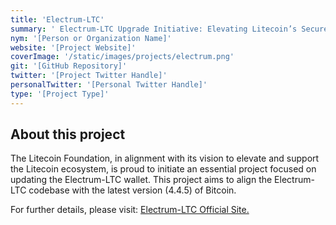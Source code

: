 ```yaml
---
title: 'Electrum-LTC'
summary: ' Electrum-LTC Upgrade Initiative: Elevating Litecoin’s Secure Wallet Experience'
nym: '[Person or Organization Name]'
website: '[Project Website]'
coverImage: '/static/images/projects/electrum.png'
git: '[GitHub Repository]'
twitter: '[Project Twitter Handle]'
personalTwitter: '[Personal Twitter Handle]'
type: '[Project Type]'
---
```

  

## About this project

 

The Litecoin Foundation, in alignment with its vision to elevate and support the Litecoin ecosystem, is proud to initiate an essential project focused on updating the Electrum-LTC wallet. This project aims to align the Electrum-LTC codebase with the latest version (4.4.5) of Bitcoin.

For further details, please visit: [Electrum-LTC Official Site.](electrum-ltc.org)
